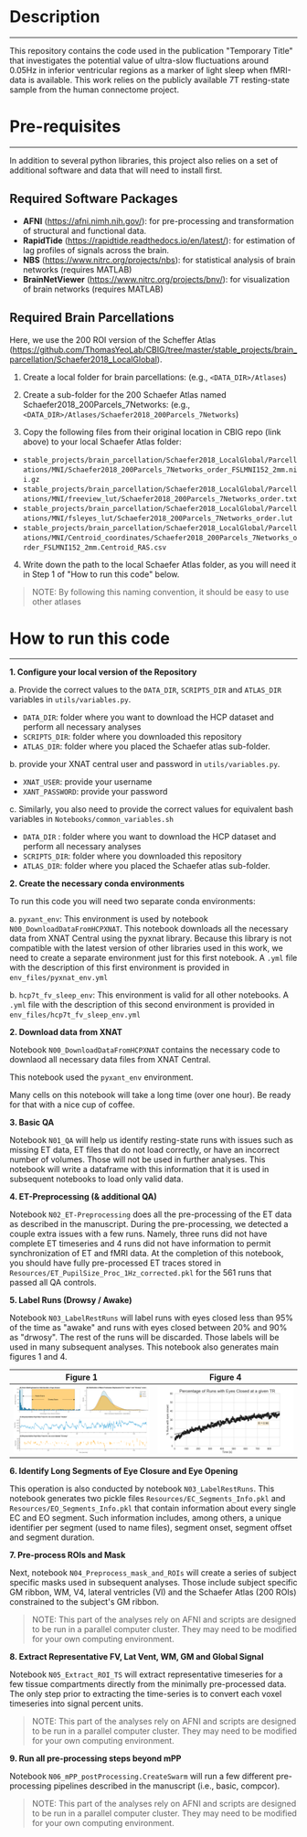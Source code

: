 # Description
***

This repository contains the code used in the publication "Temporary Title" that investigates the potential value of ultra-slow fluctuations around 0.05Hz in inferior ventricular regions as a marker of light sleep when fMRI-data is available. This work relies on the publicly available 7T resting-state sample from the human connectome project.

# Pre-requisites
***

In addition to several python libraries, this project also relies on a set of additional software and data that will need to install first.

## Required Software Packages

* **AFNI** (https://afni.nimh.nih.gov/): for pre-processing and transformation of structural and functional data.
* **RapidTide** (https://rapidtide.readthedocs.io/en/latest/): for estimation of lag profiles of signals across the brain.
* **NBS** (https://www.nitrc.org/projects/nbs): for statistical analysis of brain networks (requires MATLAB)
* **BrainNetViewer** (https://www.nitrc.org/projects/bnv/): for visualization of brain networks (requires MATLAB)

## Required Brain Parcellations

Here, we use the 200 ROI version of the Scheffer Atlas (https://github.com/ThomasYeoLab/CBIG/tree/master/stable_projects/brain_parcellation/Schaefer2018_LocalGlobal). 

1. Create a local folder for brain parcellations: (e.g., ```<DATA_DIR>/Atlases```)

2. Create a sub-folder for the 200 Schaefer Atlas named Schaefer2018_200Parcels_7Networks: (e.g., ```<DATA_DIR>/Atlases/Schaefer2018_200Parcels_7Networks```)

3. Copy the following files from their original location in CBIG repo (link above) to your local Schaefer Atlas folder:

* ```stable_projects/brain_parcellation/Schaefer2018_LocalGlobal/Parcellations/MNI/Schaefer2018_200Parcels_7Networks_order_FSLMNI152_2mm.nii.gz```
* ```stable_projects/brain_parcellation/Schaefer2018_LocalGlobal/Parcellations/MNI/freeview_lut/Schaefer2018_200Parcels_7Networks_order.txt```
* ```stable_projects/brain_parcellation/Schaefer2018_LocalGlobal/Parcellations/MNI/fsleyes_lut/Schaefer2018_200Parcels_7Networks_order.lut```
* ```stable_projects/brain_parcellation/Schaefer2018_LocalGlobal/Parcellations/MNI/Centroid_coordinates/Schaefer2018_200Parcels_7Networks_order_FSLMNI152_2mm.Centroid_RAS.csv```

4. Write down the path to the local Schaefer Atlas folder, as you will need it in Step 1 of "How to run this code" below.

> NOTE: By following this naming convention, it should be easy to use other atlases 

# How to run this code
***

**1. Configure your local version of the Repository**

   a. Provide the correct values to the ```DATA_DIR```, ```SCRIPTS_DIR``` and ```ATLAS_DIR``` variables in ```utils/variables.py```.
   
   * ```DATA_DIR```: folder where you want to download the HCP dataset and perform all necessary analyses
   * ```SCRIPTS_DIR```: folder where you downloaded this repository
   * ```ATLAS_DIR```: folder where you placed the Schaefer atlas sub-folder.
   
   b. provide your XNAT central user and password in ```utils/variables.py```.
   
   * ```XNAT_USER```: provide your username
   * ```XANT_PASSWORD```: provide your password
   
   c. Similarly, you also need to provide the correct values for equivalent bash variables in ```Notebooks/common_variables.sh```
   
   * ```DATA_DIR``` : folder where you want to download the HCP dataset and perform all necessary analyses
   * ```SCRIPTS_DIR```: folder where you downloaded this repository
   * ```ATLAS_DIR```: folder where you placed the Schaefer atlas sub-folder.
     
**2. Create the necessary conda environments**

To run this code you will need two separate conda environments:

   a. ```pyxant_env```: This environment is used by notebook ```N00_DownloadDataFromHCPXNAT```. This notebook downloads all the necessary data from XNAT Central using the pyxnat library. Because this library is not compatible with the latest version of other libraries used in this work, we need to create a separate environment just for this first notebook. A ```.yml``` file with the description of this first environment is provided in ```env_files/pyxnat_env.yml```
   
   b. ```hcp7t_fv_sleep_env```: This environment is valid for all other notebooks. A ```.yml``` file with the description of this second environment is provided in ```env_files/hcp7t_fv_sleep_env.yml```

**2. Download data from XNAT**

Notebook ```N00_DownloadDataFromHCPXNAT``` contains the necessary code to downlaod all necessary data files from XNAT Central.

This notebook used the ```pyxant_env``` environment.

Many cells on this notebook will take a long time (over one hour). Be ready for that with a nice cup of coffee.

**3. Basic QA**

Notebook ```N01_QA``` will help us identify resting-state runs with issues such as missing ET data, ET files that do not load correctly, or have an incorrect number of volumes. Those will not be used in further analyses. This notebook will write a dataframe with this information that it is used in subsequent notebooks to load only valid data.

**4. ET-Preprocessing (& additional QA)**

Notebook ```N02_ET-Preprocessing``` does all the pre-processing of the ET data as described in the manuscript. During the pre-processing, we detected a couple extra issues with a few runs. Namely, three runs did not have complete ET timeseries and 4 runs did not have information to permit synchronization of ET and fMRI data. At the completion of this notebook, you should have fully pre-processed ET traces stored in ```Resources/ET_PupilSize_Proc_1Hz_corrected.pkl``` for the 561 runs that passed all QA controls.

**5. Label Runs (Drowsy / Awake)**

Notebook ```N03_LabelRestRuns``` will label runs with eyes closed less than 95% of the time as "awake" and runs with eyes closed between 20% and 90% as "drwosy". The rest of the runs will be discarded. Those labels will be used in many subsequent analyses. This notebook also generates main figures 1 and 4.

| Figure 1                                                              | Figure 4                                                               |
|-----------------------------------------------------------------------|------------------------------------------------------------------------|
| <img src='./Notebooks/figures/Figure01_ScanGroups.png' width="500" /> | <img src='./Notebooks/figures/Figure04_runsECperTR.png' width="500" /> |

**6. Identify Long Segments of Eye Closure and Eye Opening**

This operation is also conducted by notebook ```N03_LabelRestRuns```. This notebook generates two pickle files ```Resources/EC_Segments_Info.pkl``` and ```Resources/EO_Segments_Info.pkl``` that contain information about every single EC and EO segment. Such information includes, among others, a unique identifier per segment (used to name files), segment onset, segment offset and segment duration.

**7. Pre-process ROIs and Mask**

Next, notebook ```N04_Preprocess_mask_and_ROIs``` will create a series of subject specific masks used in subsequent analyses. Those include subject specific GM ribbon, WM, V4, lateral ventricles (Vl) and the Schaefer Atlas (200 ROIs) constrained to the subject's GM ribbon.

> NOTE: This part of the analyses rely on AFNI and scripts are designed to be run in a parallel computer cluster. They may need to be modified for your own computing environment.

**8. Extract Representative FV, Lat Vent, WM, GM and Global Signal**

Notebook ```N05_Extract_ROI_TS``` will extract representative timeseries for a few tissue compartments directly from the minimally pre-processed data. The only step prior to extracting the time-series is to convert each voxel timeseries into signal percent units.

> NOTE: This part of the analyses rely on AFNI and scripts are designed to be run in a parallel computer cluster. They may need to be modified for your own computing environment.

**9. Run all pre-processing steps beyond mPP**

Notebook ```N06_mPP_postProcessing.CreateSwarm``` will run a few different pre-processing pipelines described in the manuscript (i.e., basic, compcor).

> NOTE: This part of the analyses rely on AFNI and scripts are designed to be run in a parallel computer cluster. They may need to be modified for your own computing environment.